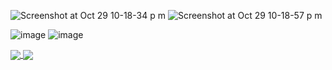 ![Screenshot at Oct 29 10-18-34 p m](https://user-images.githubusercontent.com/5419161/139518516-4b2ca538-6d4d-4324-ae32-b6e8862a7f9b.png#gh-light-mode-only)
![Screenshot at Oct 29 10-18-57 p m](https://user-images.githubusercontent.com/5419161/139518519-f5c23c4a-8461-4acc-922a-5d84d894c396.png#gh-light-mode-only)

![image](https://user-images.githubusercontent.com/5419161/143407868-f4059db3-65b5-4778-b11d-0b255d378245.png#gh-dark-mode-only)
![image](https://user-images.githubusercontent.com/5419161/143407546-36dc045e-adb5-4a54-a701-61337ec66b2b.png#gh-dark-mode-only)

<a href="https://github.com/eduardoRoth/">
  <img align="center" src="https://github-readme-stats.vercel.app/api?username=eduardoroth&count_private=true&show_icons=true&theme=material-palenight#gh-light-mode-only" />
</a>
<a href="https://github.com/eduardoRoth/">
  <img align="center" src="https://github-readme-stats.vercel.app/api/top-langs/?username=eduardoRoth&layout=compact&theme=material-palenight&langs_count=10" />
</a>
